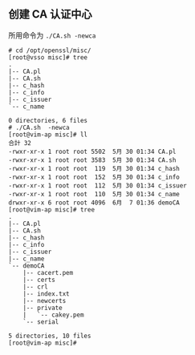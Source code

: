 ## 创建 CA 认证中心
所用命令为 `./CA.sh -newca`

    # cd /opt/openssl/misc/
    [root@vsso misc]# tree
    .
    |-- CA.pl
    |-- CA.sh
    |-- c_hash
    |-- c_info
    |-- c_issuer
    `-- c_name

    0 directories, 6 files
    # ./CA.sh  -newca
    [root@vim-ap misc]# ll
    合計 32
    -rwxr-xr-x 1 root root 5502  5月 30 01:34 CA.pl
    -rwxr-xr-x 1 root root 3583  5月 30 01:34 CA.sh
    -rwxr-xr-x 1 root root  119  5月 30 01:34 c_hash
    -rwxr-xr-x 1 root root  152  5月 30 01:34 c_info
    -rwxr-xr-x 1 root root  112  5月 30 01:34 c_issuer
    -rwxr-xr-x 1 root root  110  5月 30 01:34 c_name
    drwxr-xr-x 6 root root 4096  6月  7 01:36 demoCA
    [root@vim-ap misc]# tree
    .
    |-- CA.pl
    |-- CA.sh
    |-- c_hash
    |-- c_info
    |-- c_issuer
    |-- c_name
    `-- demoCA
        |-- cacert.pem
        |-- certs
        |-- crl
        |-- index.txt
        |-- newcerts
        |-- private
        |   `-- cakey.pem
        `-- serial

    5 directories, 10 files
    [root@vim-ap misc]# 


